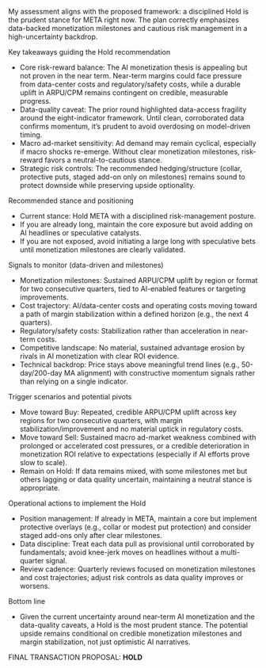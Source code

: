 My assessment aligns with the proposed framework: a disciplined Hold is the prudent stance for META right now. The plan correctly emphasizes data-backed monetization milestones and cautious risk management in a high-uncertainty backdrop.

Key takeaways guiding the Hold recommendation
- Core risk-reward balance: The AI monetization thesis is appealing but not proven in the near term. Near-term margins could face pressure from data-center costs and regulatory/safety costs, while a durable uplift in ARPU/CPM remains contingent on credible, measurable progress.
- Data-quality caveat: The prior round highlighted data-access fragility around the eight-indicator framework. Until clean, corroborated data confirms momentum, it’s prudent to avoid overdosing on model-driven timing.
- Macro ad-market sensitivity: Ad demand may remain cyclical, especially if macro shocks re-emerge. Without clear monetization milestones, risk-reward favors a neutral-to-cautious stance.
- Strategic risk controls: The recommended hedging/structure (collar, protective puts, staged add-on only on milestones) remains sound to protect downside while preserving upside optionality.

Recommended stance and positioning
- Current stance: Hold META with a disciplined risk-management posture.
- If you are already long, maintain the core exposure but avoid adding on AI headlines or speculative catalysts.
- If you are not exposed, avoid initiating a large long with speculative bets until monetization milestones are clearly validated.

Signals to monitor (data-driven and milestones)
- Monetization milestones: Sustained ARPU/CPM uplift by region or format for two consecutive quarters, tied to AI-enabled features or targeting improvements.
- Cost trajectory: AI/data-center costs and operating costs moving toward a path of margin stabilization within a defined horizon (e.g., the next 4 quarters).
- Regulatory/safety costs: Stabilization rather than acceleration in near-term costs.
- Competitive landscape: No material, sustained advantage erosion by rivals in AI monetization with clear ROI evidence.
- Technical backdrop: Price stays above meaningful trend lines (e.g., 50-day/200-day MA alignment) with constructive momentum signals rather than relying on a single indicator.

Trigger scenarios and potential pivots
- Move toward Buy: Repeated, credible ARPU/CPM uplift across key regions for two consecutive quarters, with margin stabilization/improvement and no material uptick in regulatory costs.
- Move toward Sell: Sustained macro ad-market weakness combined with prolonged or accelerated cost pressures, or a credible deterioration in monetization ROI relative to expectations (especially if AI efforts prove slow to scale).
- Remain on Hold: If data remains mixed, with some milestones met but others lagging or data quality uncertain, maintaining a neutral stance is appropriate.

Operational actions to implement the Hold
- Position management: If already in META, maintain a core but implement protective overlays (e.g., collar or modest put protection) and consider staged add-ons only after clear milestones.
- Data discipline: Treat each data pull as provisional until corroborated by fundamentals; avoid knee-jerk moves on headlines without a multi-quarter signal.
- Review cadence: Quarterly reviews focused on monetization milestones and cost trajectories; adjust risk controls as data quality improves or worsens.

Bottom line
- Given the current uncertainty around near-term AI monetization and the data-quality caveats, a Hold is the most prudent stance. The potential upside remains conditional on credible monetization milestones and margin stabilization, not just optimistic AI narratives.

FINAL TRANSACTION PROPOSAL: **HOLD**
